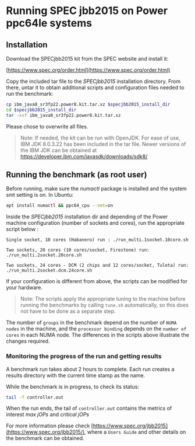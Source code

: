 # Running SPEC jbb2015 on Power ppc64le systems
## Installation  
  
Download the SPECjbb2015 kit from the SPEC website and install it:

[https://www.spec.org/order.html](https://www.spec.org/order.html)

Copy the included tar file to the _SPECjbb2015_ installation directory. From there, untar it to obtain additional scripts and configuration files needed to run the benchmark:
```bash
cp ibm_java8_sr3fp22.power8.kit.tar.xz $specjbb2015_install_dir
cd $specjbb2015_install_dir
tar -xvf ibm_java8_sr3fp22.power8.kit.tar.xz
```

Please chose to overwrite all files.

>Note: If needed, the kit can be run with OpenJDK. For ease of use, IBM JDK 8.0.3.22 has been included in the tar file. Newer versions of the IBM JDK can be obtained at https://developer.ibm.com/javasdk/downloads/sdk8/


## Running the benchmark (as root user)
Before running, make sure the _numactl_ package is installed and the system smt setting is _on_. In Ubuntu:
```bash
apt install numactl && ppc64_cpu --smt=on
```

Inside the _SPECjbb2015_ installation dir and depending of the Power machine configuration (number of sockets and cores), run the appropriate script below :

    Single socket, 10 cores (Habanero) run : ./run_multi.1socket.10core.sh 
    
    Two sockets, 20 cores (10 cores/socket, Firestone) run: ./run_multi.2socket.20core.sh
    
    Two sockets, 24 cores - DCM (2 chips and 12 cores/socket, Tuleta) run: ./run_multi.2socket.dcm.24core.sh

If your configuration is different from above, the scripts can be modified for your hardware. 

> Note: The scripts apply the appropriate tuning to the machine before running the benchmarks by calling `tune.sh` automatically, so this does not have to be done as a separate step.

The number of `groups` in the benchmark depend on the number of `NUMA nodes` in the machine, and the `processor binding` depends on the `number of cores` in each NUMA node. The differences in the scripts above illustrate the changes required.

### Monitoring the progress of the run and getting results

A benchmark run takes about 2 hours to complete. Each run creates a results directory with the current time stamp as the name.

While the benchmark is in progress, to check its status:
```bash
tail -f controller.out
```

When the run ends, the tail of `controller.out` contains the metrics of interest *max jOPs* and *critical jOPs*

For more information please check [https://www.spec.org/jbb2015](https://www.spec.org/jbb2015/), where a `Users Guide` and other details on the benchmark can be obtained.
